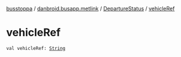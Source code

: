 [busstoppa](../../index.md) / [danbroid.busapp.metlink](../index.md) / [DepartureStatus](index.md) / [vehicleRef](./vehicle-ref.md)

# vehicleRef

`val vehicleRef: `[`String`](https://kotlinlang.org/api/latest/jvm/stdlib/kotlin/-string/index.html)